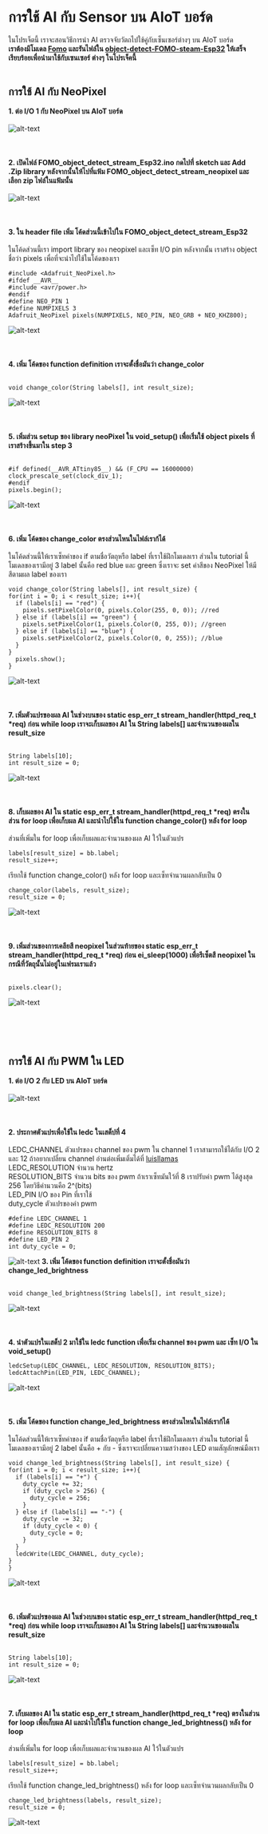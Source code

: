 # การใช้ AI กับ Sensor บน AIoT บอร์ด
ในโปรเจ็ตนี้ เราจะสอนวิธีการนำ AI ตรวจจับวัตถไปใช้คู่กับเซ็นเซอร์ต่างๆ บน AIoT บอร์ด <br/>
<strong>เราต้องมีโมเดล [Fomo](https://github.com/San279/AIoT_Board/blob/main/Readme-th.md) และรันไฟล์ใน [object-detect-FOMO-steam-Esp32](https://github.com/San279/AIoT_Board/blob/main/object-detect-FOMO-stream-Esp32/Readme-th.md) ให้เสร็จเรียบร้อยเพื่อนำมาใช้กับเซนเซอร์ ต่างๆ ในโปรเจ็คนี้</strong>
<br/><br/>
## การใช้ AI กับ NeoPixel
<strong> 1. ต่อ I/O 1 กับ NeoPixel บน AIoT บอร์ด </strong><br/> <br/>
![alt-text]()
<br/><br/><br/><br/>
<strong> 2. เปิดไฟล์ FOMO_object_detect_stream_Esp32.ino กดไปที่ sketch และ Add .Zip library หลังจากนั้นให้ไปที่แฟ้ม FOMO_object_detect_stream_neopixel และ เลือก zip ไฟล์ในแฟ้มนั้น</strong> <br /><br />
![alt-text]()
<br/><br/><br/><br/>
<strong> 3. ใน header file เพิ่ม โค้ดส่วนนี้เข้าไปใน FOMO_object_detect_stream_Esp32 </strong> <br/><br/>
ในโค้ดส่วนนี้เรา import library ของ neopixel และเซ็ท I/O pin หลังจากนั้น เราสร้าง object ชื่อว่า pixels เพื่อที่จะนำไปใช้ในโค้ดของเรา
<br/>
  ```text1
#include <Adafruit_NeoPixel.h>
#ifdef __AVR__
#include <avr/power.h>  
#endif
#define NEO_PIN 1
#define NUMPIXELS 3  
Adafruit_NeoPixel pixels(NUMPIXELS, NEO_PIN, NEO_GRB + NEO_KHZ800);
```
![alt-text](/object-detect-FOMO-sensors-Esp32/Images_for_readme/neopixel_header.PNG)
<br/><br/><br/><br/>
<strong> 4. เพิ่ม โค้ดของ function definition เราจะตั้งชื่อมันว่า change_color </strong> <br/><br/>
  ```text1
void change_color(String labels[], int result_size);
```
![alt-text](/object-detect-FOMO-sensors-Esp32/Images_for_readme/functiondef_neo.png)
<br/><br/><br/><br/>
<strong> 5. เพิ่มส่วน setup ของ library neoPixel ใน void_setup() เพื่อเริ่มใช้ object pixels ที่เราสร้างขึ้นมาใน step 3</strong> <br/><br/>
  ```text1
#if defined(__AVR_ATtiny85__) && (F_CPU == 16000000)
  clock_prescale_set(clock_div_1);
#endif
  pixels.begin(); 
```
![alt-text](/object-detect-FOMO-sensors-Esp32/Images_for_readme/neopixel_setup.PNG)
<br/><br/><br/><br/>
<strong> 6. เพิ่ม โค้ดของ change_color ตรงส่วนไหนในไฟล์เราก้ได้ </strong> <br/> <br/>
ในโค้ดส่วนนี้ให้เราเซ็ทค่าของ if ตามชื่อวัตถุหรือ label ที่เราใช้ฝึกโมเดลเรา ส่วนใน tutorial นี้โมเดลของเรามีอยู่ 3 label นั้นคือ red blue และ green ซึ่งเราจะ set ค่าสีของ NeoPixel ให้มีสีตามผล label ของเรา
<br/>
  ```text1
void change_color(String labels[], int result_size) {
  for(int i = 0; i < result_size; i++){
    if (labels[i] == "red") {
      pixels.setPixelColor(0, pixels.Color(255, 0, 0)); //red
    } else if (labels[i] == "green") {
      pixels.setPixelColor(1, pixels.Color(0, 255, 0)); //green
    } else if (labels[i] == "blue") {
      pixels.setPixelColor(2, pixels.Color(0, 0, 255)); //blue
    }
  }
    pixels.show();
}
```
![alt-text](/object-detect-FOMO-sensors-Esp32/Images_for_readme/neopixel_function.png)
<br/><br/><br/><br/>
<strong> 7. เพิ่มตัวแปรของผล AI ในช่วงบนของ static esp_err_t stream_handler(httpd_req_t *req) ก่อน while loop เราจะเก็บผลของ AI ใน String labels[] และจำนวนของผลใน result_size </strong> <br/> <br/>
  ```text1
String labels[10];
int result_size = 0;
```
![alt-text](/object-detect-FOMO-sensors-Esp32/Images_for_readme/variables_none.png)
<br/><br/><br/><br/>
<strong> 8. เก็บผลของ AI ใน static esp_err_t stream_handler(httpd_req_t *req) ตรงในส่วน for loop เพื่อเก็บผล AI และนำไปใช้ใน function change_color() หลัง for loop</strong> <br/> <br/>
ส่วนที่เพิ่มใน for loop เพื่อเก็บผลและจำนวนของผล AI ใว้ในตัวแปร
  ```text1
labels[result_size] = bb.label;
result_size++;
```
เรียกใช้ function change_color() หลัง for loop และเซ็ทจำนวนผลกลับเป็น 0
  ```text1
change_color(labels, result_size);
result_size = 0;
```
![alt-text](/object-detect-FOMO-sensors-Esp32/Images_for_readme/neopixel_placement.png)
<br/><br/><br/><br/>
<strong> 9. เพิ่มส่วนของการเคลียสี neopixel ในส่วนท้ายของ static esp_err_t stream_handler(httpd_req_t *req) ก่อน ei_sleep(1000) เพื่อรีเซ็ตสี neopixel ในกรณีที่วัตถุนั้นไม่อยู่ในเฟรมเราแล้ว </strong> <br/> <br/>
  ```text1
pixels.clear();
```
![alt-text](/object-detect-FOMO-sensors-Esp32/Images_for_readme/neopixel_clear.png)
<br/><br/><br/><br/><br/>

## การใช้ AI กับ PWM ใน LED
<strong> 1. ต่อ I/O 2 กับ LED บน AIoT บอร์ด </strong><br/> <br/>
![alt-text]()
<br/><br/><br/><br/>
<strong> 2. ประกาศตัวแปรเพื่อใช้ใน ledc ในเสต็ปที่ 4 </strong>
<br/><br/>
LEDC_CHANNEL ตัวแปรของ channel ของ pwm ใน channel 1 เราสามารถใช้ได้กับ I/O 2 และ 12 ถ้าอยากเปลี่ยน channel อ่านต่อเพิ่มเติ่มได้ที่ [luisllamas](https://www.luisllamas.es/en/esp32-s3-hardware-details-pinout/) <br/>
LEDC_RESOLUTION จำนวน hertz <br/>
RESOLUTION_BITS จำนวน bits ของ pwm ถ้าเราเซ็ทมันใว้ที่ 8 เราปรับค่า pwm ได้สูงสุด 256 โดยวิธีคำนวนคือ 2^(bits) <br/>
LED_PIN I/O ของ Pin ที่เราใช้ <br/>
duty_cycle ตัวแปรของค่า pwm <br/>
  ```text1
#define LEDC_CHANNEL 1
#define LEDC_RESOLUTION 200
#define RESOLUTION_BITS 8
#define LED_PIN 2
int duty_cycle = 0;
```
![alt-text](/object-detect-FOMO-sensors-Esp32/Images_for_readme/led_pins.PNG)
<strong> 3. เพิ่ม โค้ดของ function definition เราจะตั้งชื่อมันว่า change_led_brightness </strong> <br/><br/>
  ```text1
void change_led_brightness(String labels[], int result_size);
```
![alt-text](/object-detect-FOMO-sensors-Esp32/Images_for_readme/functiondef_led.png)
<br/><br/><br/><br/>
<strong> 4. นำตัวแปรในเสต็ป 2 มาใช้ใน ledc function เพื่อเริ่ม channel ของ pwm และ เซ็ท I/O ใน void_setup() </strong>
  ```text1
ledcSetup(LEDC_CHANNEL, LEDC_RESOLUTION, RESOLUTION_BITS);
ledcAttachPin(LED_PIN, LEDC_CHANNEL);
```
![alt-text](/object-detect-FOMO-sensors-Esp32/Images_for_readme/led_setup.png)
<br/><br/><br/><br/>
<strong> 5. เพิ่ม โค้ดของ function change_led_brightness ตรงส่วนไหนในไฟล์เราก้ได้ </strong> <br/> <br/>
ในโค้ดส่วนนี้ให้เราเซ็ทค่าของ if ตามชื่อวัตถุหรือ label ที่เราใช้ฝึกโมเดลเรา ส่วนใน tutorial นี้โมเดลของเรามีอยู่ 2 label นั้นคือ + กับ - ซึ่งเราจะเปลี่ยนความสว่างของ LED ตามสัญลักษณ์มือเรา
<br/>
  ```text1
void change_led_brightness(String labels[], int result_size) {
  for(int i = 0; i < result_size; i++){
    if (labels[i] == "+") {
      duty_cycle += 32;
      if (duty_cycle > 256) {
        duty_cycle = 256;
      }
    } else if (labels[i] == "-") {
      duty_cycle -= 32;
      if (duty_cycle < 0) {
        duty_cycle = 0;
      }
    }
    ledcWrite(LEDC_CHANNEL, duty_cycle);
  }
}
```
![alt-text](/object-detect-FOMO-sensors-Esp32/Images_for_readme/led_function.png)
<br/><br/><br/><br/>
<strong> 6. เพิ่มตัวแปรของผล AI ในช่วงบนของ static esp_err_t stream_handler(httpd_req_t *req) ก่อน while loop เราจะเก็บผลของ AI ใน String labels[] และจำนวนของผลใน result_size </strong> <br/> <br/>
  ```text1
String labels[10];
int result_size = 0;
```
![alt-text](/object-detect-FOMO-sensors-Esp32/Images_for_readme/variables_none.png)
<br/><br/><br/><br/>
<strong> 7. เก็บผลของ AI ใน static esp_err_t stream_handler(httpd_req_t *req) ตรงในส่วน for loop เพื่อเก็บผล AI และนำไปใช้ใน function change_led_brightness() หลัง for loop</strong> <br/> <br/>
ส่วนที่เพิ่มใน for loop เพื่อเก็บผลและจำนวนของผล AI ใว้ในตัวแปร
  ```text1
labels[result_size] = bb.label;
result_size++;
```
เรียกใช้ function change_led_brightness() หลัง for loop และเซ็ทจำนวนผลกลับเป็น 0
  ```text1
change_led_brightness(labels, result_size);
result_size = 0;
```
![alt-text](/object-detect-FOMO-sensors-Esp32/Images_for_readme/led_placement.png)
<br/><br/><br/><br/>


